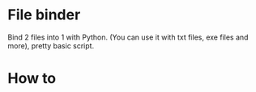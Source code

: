 # File binder
Bind 2 files into 1 with Python. (You can use it with txt files, exe files and more), pretty basic script.

# How to
